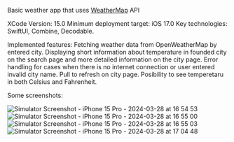 Basic weather app that uses [WeatherMap](https://openweathermap.org/api/one-call-3#current) API

XCode Version: 15.0
Minimum deployment target: iOS 17.0
Key technologies: SwiftUI, Combine, Decodable.

Implemented features:
Fetching weather data from OpenWeatherMap by entered city. Displaying short information about temperature in founded city on the search page and more detailed information on the city page. 
Error handling for cases when there is no internet connection or user entered invalid city name.
Pull to refresh on city page.
Posibility to see temperetaru in both Celsius and Fahrenheit.

Some screenshots:

![Simulator Screenshot - iPhone 15 Pro - 2024-03-28 at 16 54 53](https://github.com/SaukouStanislau/TMGWeatherApp/assets/22836375/d4da8ae6-ba29-44f8-9e1b-2d1173b1e562)
![Simulator Screenshot - iPhone 15 Pro - 2024-03-28 at 16 55 00](https://github.com/SaukouStanislau/TMGWeatherApp/assets/22836375/dc024851-0682-440c-af65-8e3daa4d4f14)
![Simulator Screenshot - iPhone 15 Pro - 2024-03-28 at 16 55 03](https://github.com/SaukouStanislau/TMGWeatherApp/assets/22836375/64fbdb50-876f-4a46-9494-93abd31d7fdd)
![Simulator Screenshot - iPhone 15 Pro - 2024-03-28 at 17 04 48](https://github.com/SaukouStanislau/TMGWeatherApp/assets/22836375/6d1eb5c4-074a-4102-a66c-cd842543b61e)

